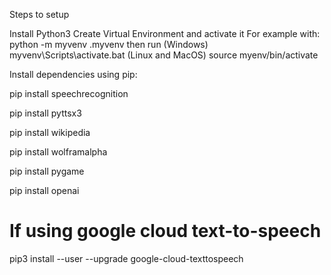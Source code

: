 Steps to setup

Install Python3
Create Virtual Environment and activate it
For example with: 
python -m myvenv .myvenv 
then run 
(Windows) myvenv\Scripts\activate.bat
(Linux and MacOS) source myenv/bin/activate

Install dependencies using pip:

pip install speechrecognition

pip install pyttsx3

pip install wikipedia

pip install wolframalpha

pip install pygame

pip install openai

# If using google cloud text-to-speech
pip3 install --user --upgrade google-cloud-texttospeech

